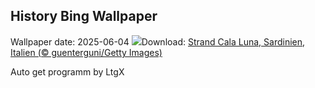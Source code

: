 ## History Bing Wallpaper
Wallpaper date: 2025-06-04
![](https://www.bing.com/th?id=OHR.CalaLuna_DE-DE8318114983_UHD.jpg&w=1000)Download: [Strand Cala Luna, Sardinien, Italien (© guenterguni/Getty Images)](https://www.bing.com/th?id=OHR.CalaLuna_DE-DE8318114983_UHD.jpg)

Auto get programm by LtgX
